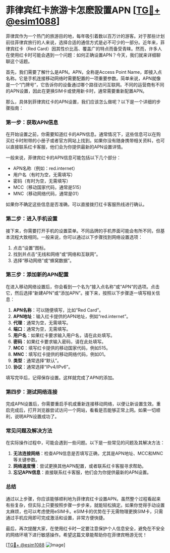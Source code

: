 # 菲律宾红卡旅游卡怎麽設置APN [[TG💪+ @esim1088](https://t.me/s/esim1088)]

菲律宾作为一个热门的旅游目的地，每年吸引着数以百万计的游客。对于那些计划前往菲律宾旅行的人来说，选择合适的通信方式是必不可少的一部分。近年来，菲律宾红卡（Red Card）因其性价比高、覆盖广的特点而备受青睐。然而，许多人在使用红卡时可能会遇到一个问题：如何正确设置APN？今天，我们就来详细聊聊这个话题。

首先，我们需要了解什么是APN。APN，全称是Access Point Name，即接入点名称。它是手机连接移动网络时需要配置的一项重要参数。简单来说，APN就像是一个“门牌号”，它告诉你的设备通过哪个路径访问互联网。不同的运营商有不同的APN设置，因此在更换SIM卡或使用新卡时，通常需要重新配置APN。

那么，具体到菲律宾红卡的APN设置，我们应该怎么做呢？以下是一个详细的步骤指南：

### 第一步：获取APN信息

在开始设置之前，你需要知道红卡的APN信息。通常情况下，这些信息可以在购买红卡时附带的小册子或者官方网站上找到。如果你没有随身携带相关资料，也可以直接联系红卡客服，他们会为你提供最新的APN设置详情。

一般来说，菲律宾红卡的APN信息可能包括以下几个部分：
- APN名称（例如：red.internet）
- 用户名（有时为空，无需填写）
- 密码（有时为空，无需填写）
- MCC（移动国家代码，通常是515）
- MNC（移动网络代码，通常是01）

如果你不确定这些信息是否准确，可以直接拨打红卡客服热线进行确认。

### 第二步：进入手机设置

接下来，你需要打开手机的设置菜单。不同品牌的手机界面可能会有所不同，但基本流程大致相同。一般来说，你可以通过以下步骤找到网络设置选项：
1. 点击“设置”图标。
2. 找到并点击“无线和网络”或“网络和互联网”。
3. 选择“移动网络”或“蜂窝数据”。

### 第三步：添加新的APN配置

在进入移动网络设置后，你会看到一个名为“接入点名称”或“APN”的选项。点击它，然后选择“新建APN”或“添加APN”。接下来，按照以下步骤逐一填写相关信息：

1. **APN名称**：可以随便填写，比如“Red Card”。
2. **APN地址**：输入红卡提供的APN地址，例如“red.internet”。
3. **代理**：通常为空，无需填写。
4. **端口**：通常为空，无需填写。
5. **用户名**：如果红卡要求输入用户名，请在此处填写。
6. **密码**：如果红卡要求输入密码，请在此处填写。
7. **MCC**：填写红卡提供的移动国家代码，例如515。
8. **MNC**：填写红卡提供的移动网络代码，例如01。
9. **类型**：通常选择“默认”。
10. **协议**：通常选择“IPv4/IPv6”。

填写完毕后，记得保存设置。这样就完成了APN的添加。

### 第四步：测试网络连接

完成APN设置后，你需要重启手机或重新连接移动网络，以便让新设置生效。重启完成后，打开浏览器尝试访问一个网站，看看是否能够正常上网。如果一切顺利，说明APN设置成功了。

### 常见问题及解决方法

在实际操作过程中，可能会遇到一些问题。以下是一些常见的问题及其解决方法：

1. **无法连接网络**：检查APN信息是否填写正确，尤其是APN地址、MCC和MNC等关键参数。
2. **网络速度慢**：尝试更换其他APN配置，或者联系红卡客服寻求帮助。
3. **忘记APN信息**：直接联系红卡客服，他们会为你提供最新的APN设置。

### 总结

通过以上步骤，你应该能够顺利地为菲律宾红卡设置APN。虽然整个过程看起来有些复杂，但实际上只要按照步骤一步步来，就能轻松搞定。如果你觉得手动设置太麻烦，也可以考虑使用eSIM卡。eSIM卡的优势在于无需物理更换SIM卡，只需通过手机应用即可完成激活和设置，非常方便快捷。

最后，再次提醒大家，在使用红卡时一定要注意保护个人信息安全，避免在不安全的网络环境下进行敏感操作。希望这篇文章能帮助你在菲律宾畅游无忧！

[[TG💪+ @esim1088](https://t.me/s/esim1088) ![Image](https://i.postimg.cc/4NQfJmqS/Snipaste-2025-05-13-00-14-12.png)]